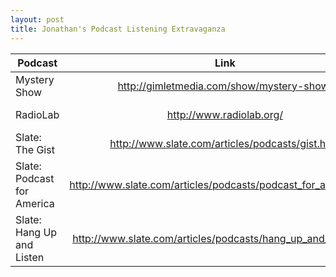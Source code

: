```yaml
---
layout: post
title: Jonathan's Podcast Listening Extravaganza
---
```

| **Podcast** | **Link** | **Episode** | **Rating** |
| ------------|:-----------------------------------------:|:---------------------------------:|:------------------------------:|
| Mystery Show  | http://gimletmedia.com/show/mystery-show/ |  http://gimletmedia.com/episode/case-5-source-code/ | 5  |
| RadioLab  | http://www.radiolab.org/ |  http://www.radiolab.org/story/eye-sky/ |  5 |
| Slate: The Gist  | http://www.slate.com/articles/podcasts/gist.html |   |   |
| Slate: Podcast for America  | http://www.slate.com/articles/podcasts/podcast_for_america.html |   |   |
| Slate: Hang Up and Listen  | http://www.slate.com/articles/podcasts/hang_up_and_listen.html |   |   |

